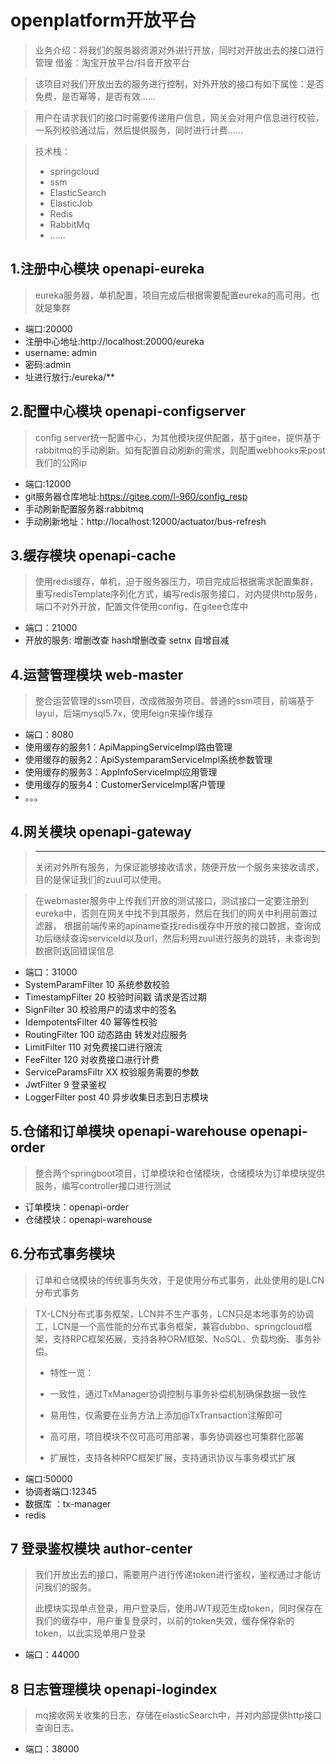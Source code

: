# openplatform开放平台
> 业务介绍：将我们的服务器资源对外进行开放，同时对开放出去的接口进行管理  借鉴：淘宝开放平台/抖音开放平台

> 该项目对我们开放出去的服务进行控制，对外开放的接口有如下属性：是否免费，是否幂等，是否有效......

> 用户在请求我们的接口时需要传递用户信息，网关会对用户信息进行校验，一系列校验通过后，然后提供服务，同时进行计费......



>技术栈：
>
>- springcloud
>- ssm
>- ElasticSearch
>- ElasticJob
>- Redis
>- RabbitMq
>- ......

## 1.注册中心模块 openapi-eureka
>eureka服务器，单机配置，项目完成后根据需要配置eureka的高可用，也就是集群  
- 端口:20000
- 注册中心地址:http://localhost:20000/eureka  
- username: admin
- 密码:admin
- 址进行放行:/eureka/**
## 2.配置中心模块 openapi-configserver
>config server统一配置中心，为其他模块提供配置，基于gitee，提供基于rabbitmq的手动刷新。如有配置自动刷新的需求，则配置webhooks来post我们的公网ip
- 端口:12000
- git服务器仓库地址:https://gitee.com/l-960/config_resp
- 手动刷新配置服务器:rabbitmq
- 手动刷新地址：http://localhost:12000/actuator/bus-refresh
## 3.缓存模块 openapi-cache
> 使用redis缓存，单机，迫于服务器压力，项目完成后根据需求配置集群，重写redisTemplate序列化方式，编写redis服务接口，对内提供http服务，端口不对外开放，配置文件使用config，在gitee仓库中
- 端口：21000
- 开放的服务: 增删改查 hash增删改查 setnx 自增自减 
## 4.运营管理模块 web-master
> 整合运营管理的ssm项目，改成微服务项目。普通的ssm项目，前端基于layui，后端mysql5.7x，使用feign来操作缓存
- 端口：8080
- 使用缓存的服务1：ApiMappingServiceImpl路由管理
- 使用缓存的服务2：ApiSystemparamServiceImpl系统参数管理
- 使用缓存的服务3：AppInfoServiceImpl应用管理
- 使用缓存的服务4：CustomerServiceImpl客户管理
- 。。。
## 4.网关模块 openapi-gateway
> ***
>关闭对外所有服务，为保证能够接收请求，随便开放一个服务来接收请求，目的是保证我们的zuul可以使用。

> 在webmaster服务中上传我们开放的测试接口，测试接口一定要注册到eureka中，否则在网关中找不到其服务，然后在我们的网关中利用前置过滤器，
>根据前端传来的apiname查找redis缓存中开放的接口数据，查询成功后继续查询serviceId以及url，然后利用zuul进行服务的跳转，未查询到数据则返回错误信息

>
- 端口：31000
- SystemParamFilter 10 系统参数校验
- TimestampFilter 20 校验时间戳 请求是否过期
- SignFilter 30 校验用户的请求中的签名
- IdempotentsFilter 40 幂等性校验
- RoutingFilter 100 动态路由 转发对应服务
- LimitFilter 110 对免费接口进行限流
- FeeFilter 120 对收费接口进行计费
- ServiceParamsFiltr XX 校验服务需要的参数
- JwtFilter 9 登录鉴权
- LoggerFilter post 40 异步收集日志到日志模块

## 5.仓储和订单模块 openapi-warehouse openapi-order
> 整合两个springboot项目，订单模块和仓储模块，仓储模块为订单模块提供服务，编写controller接口进行测试

- 订单模块：openapi-order 
- 仓储模块：openapi-warehouse

## 6.分布式事务模块
> 订单和仓储模块的传统事务失效，于是使用分布式事务，此处使用的是LCN分布式事务

>TX-LCN分布式事务框架，LCN并不生产事务，LCN只是本地事务的协调工，LCN是一个高性能的分布式事务框架，兼容dubbo、springcloud框架，支持RPC框架拓展，支持各种ORM框架、NoSQL、负载均衡、事务补偿。
>
>- 特性一览：
>
>- 一致性，通过TxManager协调控制与事务补偿机制确保数据一致性
>- 易用性，仅需要在业务方法上添加@TxTransaction注解即可
>- 高可用，项目模块不仅可高可用部署，事务协调器也可集群化部署
>- 扩展性，支持各种RPC框架扩展，支持通讯协议与事务模式扩展

- 端口:50000
- 协调者端口:12345
- 数据库 ：tx-manager
- redis

## 7 登录鉴权模块 author-center

> 我们开放出去的接口，需要用户进行传递token进行鉴权，鉴权通过才能访问我们的服务。
>
> 此模块实现单点登录，用户登录后，使用JWT规范生成token，同时保存在我们的缓存中，用户重复登录时，以前的token失效，缓存保存新的token，以此实现单用户登录

- 端口：44000



## 8 日志管理模块 openapi-logindex

> mq接收网关收集的日志，存储在elasticSearch中，并对内部提供http接口查询日志。

- 端口：38000